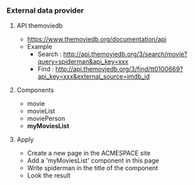### External data provider

1.  API themoviedb

    * https://www.themoviedb.org/documentation/api
    * Example
        * Search : http://api.themoviedb.org/3/search/movie?query=spiderman&api_key=xxx
        * Find : http://api.themoviedb.org/3/find/tt0100669?api_key=xxx&external_source=imdb_id

2.  Components

    * movie
    * movieList
    * moviePerson
    * **myMoviesList**

3.  Apply

    * Create a new page in the ACMESPACE site
    * Add a 'myMoviesList' component in this page
    * Write spiderman in the title of the component
    * Look the result


